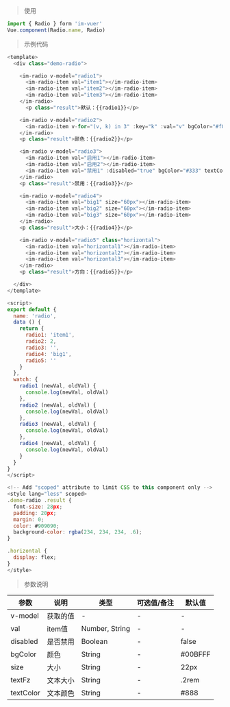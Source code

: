 > 使用

```js
import { Radio } form 'im-vuer'
Vue.component(Radio.name, Radio)
```

> 示例代码

```js
<template>
  <div class="demo-radio">

    <im-radio v-model="radio1">
      <im-radio-item val="item1"></im-radio-item>
      <im-radio-item val="item2"></im-radio-item>
      <im-radio-item val="item3"></im-radio-item>
    </im-radio>
      <p class="result">默认：{{radio1}}</p>

    <im-radio v-model="radio2">
      <im-radio-item v-for="(v, k) in 3" :key="k" :val="v" bgColor="#f00" textColor="#f00"></im-radio-item>
    </im-radio>
    <p class="result">颜色：{{radio2}}</p>

    <im-radio v-model="radio3">
      <im-radio-item val="启用1"></im-radio-item>
      <im-radio-item val="启用2"></im-radio-item>
      <im-radio-item val="禁用1" :disabled="true" bgColor="#333" textColor="#333"></im-radio-item>
    </im-radio>
    <p class="result">禁用：{{radio3}}</p>

    <im-radio v-model="radio4">
      <im-radio-item val="big1" size="60px"></im-radio-item>
      <im-radio-item val="big2" size="60px"></im-radio-item>
      <im-radio-item val="big3" size="60px"></im-radio-item>
    </im-radio>
    <p class="result">大小：{{radio4}}</p>

    <im-radio v-model="radio5" class="horizontal">
      <im-radio-item val="horizontal1"></im-radio-item>
      <im-radio-item val="horizontal2"></im-radio-item>
      <im-radio-item val="horizontal3"></im-radio-item>
    </im-radio>
    <p class="result">方向：{{radio5}}</p>

  </div>
</template>

<script>
export default {
  name: 'radio',
  data () {
    return {
      radio1: 'item1',
      radio2: 2,
      radio3: '',
      radio4: 'big1',
      radio5: ''
    }
  },
  watch: {
    radio1 (newVal, oldVal) {
      console.log(newVal, oldVal)
    },
    radio2 (newVal, oldVal) {
      console.log(newVal, oldVal)
    },
    radio3 (newVal, oldVal) {
      console.log(newVal, oldVal)
    },
    radio4 (newVal, oldVal) {
      console.log(newVal, oldVal)
    }
  }
}
</script>

<!-- Add "scoped" attribute to limit CSS to this component only -->
<style lang="less" scoped>
.demo-radio .result {
  font-size: 28px;
  padding: 20px;
  margin: 0;
  color: #909090;
  background-color: rgba(234, 234, 234, .6);
}

.horizontal {
  display: flex;
}
</style>

```
> 参数说明
<div>
  <table>
    <thead>
      <tr>
        <th>参数</th> 
        <th>说明</th> 
        <th>类型</th> 
        <th>可选值/备注</th> 
        <th>默认值</th>
      </tr>
    </thead> 
    <tbody>
      <tr>
        <td>v-model</td> 
        <td>获取的值</td> 
        <td>-</td> 
        <td>-</td> 
        <td>-</td>
      </tr><tr>
        <td>val</td> 
        <td>item值</td> 
        <td>Number, String</td> 
        <td>-</td> 
        <td>-</td>
      </tr><tr>
        <td>disabled</td> 
        <td>是否禁用</td> 
        <td>Boolean</td> 
        <td>-</td> 
        <td>false</td>
      </tr><tr>
        <td>bgColor</td> 
        <td>颜色</td> 
        <td>String</td> 
        <td>-</td> 
        <td>#00BFFF</td>
      </tr><tr>
        <td>size</td> 
        <td>大小</td> 
        <td>String</td> 
        <td>-</td> 
        <td>22px</td>
      </tr><tr>
        <td>textFz</td> 
        <td>文本大小</td> 
        <td>String</td> 
        <td>-</td> 
        <td>.2rem</td>
      </tr><tr>
        <td>textColor</td> 
        <td>文本颜色</td> 
        <td>String</td> 
        <td>-</td> 
        <td>#888</td>
      </tr>
    </tbody>
  </table>
</div>